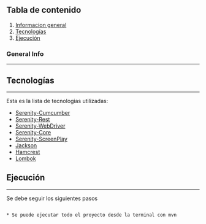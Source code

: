 ## Tabla de contenido
1. [Informacion general](general-info)
2. [Tecnologías](technologies)
3. [Ejecución](installation)
### General Info
***


## Tecnologías
***
Esta es la lista de tecnologias utilizadas:
* [Serenity-Cumcumber](https://mvnrepository.com/artifact/net.serenity-bdd/serenity-cucumber/)
* [Serenity-Rest](https://mvnrepository.com/artifact/net.serenity-bdd/serenity-cucumber/)
* [Serenity-WebDriver](https://mvnrepository.com/artifact/net.serenity-bdd/serenity-screenplay-webdriver/)
* [Serenity-Core](https://mvnrepository.com/artifact/net.serenity-bdd/serenity-core/)
* [Serenity-ScreenPlay](https://mvnrepository.com/artifact/net.serenity-bdd/serenity-screenplay/)
* [Jackson](https://mvnrepository.com/search?q=jackson)
* [Hamcrest](https://mvnrepository.com/artifact/org.hamcrest/hamcrest-all/1.3)
* [Lombok](https://mvnrepository.com/artifact/org.projectlombok)
## Ejecución
***
Se debe seguir los siguientes pasos 
```

* Se puede ejecutar todo el proyecto desde la terminal con mvn


```
